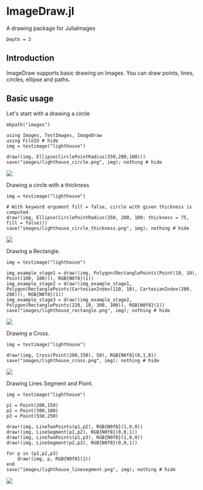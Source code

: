 # ImageDraw.jl

A drawing package for JuliaImages

```@contents
Depth = 3
```

## Introduction

ImageDraw supports basic drawing on Images. You can draw points, lines, circles, ellipse and paths.  


## Basic usage

Let's start with a drawing a circle

```@setup usage
mkpath("images")
```

```@example usage
using Images, TestImages, ImageDraw
using FileIO # hide
img = testimage("lighthouse")

draw!(img, Ellipse(CirclePointRadius(350,200,100)))
save("images/lighthouse_circle.png", img); nothing # hide
```

![](images/lighthouse_circle.png)

Drawing a circle with a thickness

```@example usage
img = testimage("lighthouse")

# With keyword argument fill = false, circle with given thickness is computed 
draw!(img, Ellipse(CirclePointRadius(350, 200, 100; thickness = 75, fill = false)))
save("images/lighthouse_circle_thickness.png", img); nothing # hide
```

![](images/lighthouse_circle_thickness.png)

Drawing a Rectangle.

```@example usage
img = testimage("lighthouse")

img_example_stage1 = draw!(img, Polygon(RectanglePoints(Point(10, 10), Point(100, 100))), RGB{N0f8}(1))
img_example_stage2 = draw!(img_example_stage1, Polygon(RectanglePoints(CartesianIndex(110, 10), CartesianIndex(200, 200))), RGB{N0f8}(1))
img_example_stage3 = draw!(img_example_stage2, Polygon(RectanglePoints(220, 10, 300, 300)), RGB{N0f8}(1))
save("images/lighthouse_rectangle.png", img); nothing # hide
```

![](images/lighthouse_rectangle.png)

Drawing a Cross.

```@example usage
img = testimage("lighthouse")

draw!(img, Cross(Point(200,150), 50), RGB{N0f8}(0,1,0))
save("images/lighthouse_cross.png", img); nothing # hide
```

![](images/lighthouse_cross.png)

Drawing Lines Segment and Point.

```@example usage
img = testimage("lighthouse")

p1 = Point(200,150)
p2 = Point(300,100)
p3 = Point(550,250)

draw!(img, LineTwoPoints(p1,p2), RGB{N0f8}(1,0,0))
draw!(img, LineSegment(p1,p2), RGB{N0f8}(0,0,1))
draw!(img, LineTwoPoints(p1,p3), RGB{N0f8}(1,0,0))
draw!(img, LineSegment(p2,p3), RGB{N0f8}(0,0,1))

for p in (p1,p2,p3)
    draw!(img, p, RGB{N0f8}(1))
end
save("images/lighthouse_linesegment.png", img); nothing # hide
```

![](images/lighthouse_linesegment.png)

